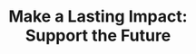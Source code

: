 ---
title: "Make a Lasting Impact:<br>Support the Future"
makeDonation: "Make a donation"
amount: "Choose a donation amount:"
amounts: [500, 1000, 5000, "custom"]
frequency: "Choose a donation frequency:"
frequencies: ["One Time","Monthly", "Yearly"]
freqValue: ["onetime","monthly","yearly"]
paragraph: "Your generosity fuels community-driven change. From scholarships to mentorship, we’re ensuring children have the support they need  to succeed, today and tomorrow."
button: "Support Us"
amtPlaceholder: "Amount"
---